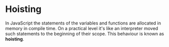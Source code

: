 # Hoisting

In JavaScript the statements of the variables and functions are allocated in memory in compile time. On a practical level it's like an interpreter moved such statements to the beginning of their scope. This behaviour is known as **hoisting**.
